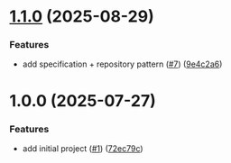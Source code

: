 # [1.1.0](https://github.com/gabbium/dotnet-cleanarch/compare/v1.0.0...v1.1.0) (2025-08-29)


### Features

* add specification + repository pattern ([#7](https://github.com/gabbium/dotnet-cleanarch/issues/7)) ([9e4c2a6](https://github.com/gabbium/dotnet-cleanarch/commit/9e4c2a6957a33a71da6a95e67bd28606173c5871))

# 1.0.0 (2025-07-27)


### Features

* add initial project ([#1](https://github.com/gabbium/dotnet-cleanarch/issues/1)) ([72ec79c](https://github.com/gabbium/dotnet-cleanarch/commit/72ec79cc0d2b9c7c6aca217979fb1fcf0d3d41f3))
